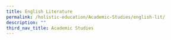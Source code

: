 ```yaml
---
title: English Literature
permalink: /holistic-education/Academic-Studies/english-lit/
description: ""
third_nav_title: Academic Studies
---
```

